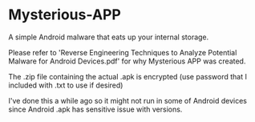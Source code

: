 # Mysterious-APP
A simple Android malware that eats up your internal storage.

Please refer to 'Reverse Engineering Techniques to Analyze Potential Malware for Android Devices.pdf' for why Mysterious APP was created.

The .zip file containing the actual .apk is encrypted (use password that I included with .txt to use if desired)

I've done this a while ago so it might not run in some of Android devices since Android .apk has sensitive issue with versions. 
